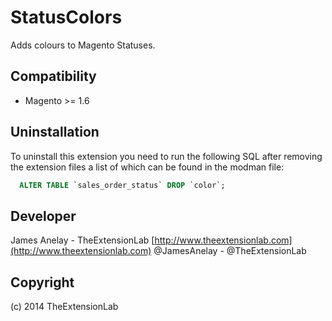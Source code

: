# StatusColors
Adds colours to Magento Statuses.

Compatibility
-------------
- Magento >= 1.6

Uninstallation
--------------
To uninstall this extension you need to run the following SQL after removing the extension files a list of which can be found in the modman file:
```sql
  ALTER TABLE `sales_order_status` DROP `color`;
```
Developer
--------------
James Anelay - TheExtensionLab
[http://www.theextensionlab.com](http://www.theextensionlab.com)
@JamesAnelay - @TheExtensionLab

Copyright
---------
(c) 2014 TheExtensionLab
